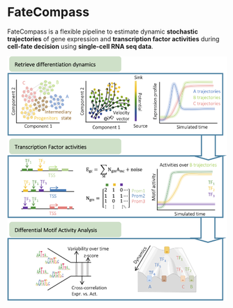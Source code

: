 # FateCompass

FateCompass is a flexible pipeline to estimate dynamic **stochastic trajectories** of gene expression and **transcription factor activities** during **cell-fate decision** using **single-cell RNA seq data**.

![](images/fatecompass.png)
